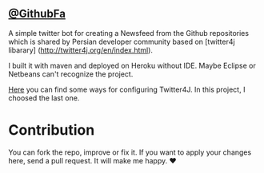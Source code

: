 ## [@GithubFa](https://twitter.com/GithubFa)

A simple twitter bot for creating a Newsfeed from the Github repositories which is shared by Persian developer community
based on [twitter4j libarary] (http://twitter4j.org/en/index.html).

I built it with maven and deployed on Heroku without IDE. Maybe Eclipse or Netbeans can't recognize the project.

[Here](http://twitter4j.org/en/configuration.html) you can find some ways for configuring Twitter4J. In this project, I choosed the last one.

# Contribution
You can fork the repo, improve or fix it. If you want to apply your changes here, send a pull request. It will make me happy.
:heart:

